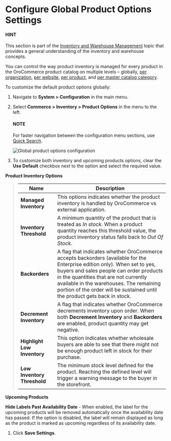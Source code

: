 <a id="configuration-guide-commerce-configuration-inventory-product-options"></a>

<a id="sys-conf-commerce-inventory-product-options"></a>

<a id="sys-conf-commerce-inventory-product-options-global"></a>

# Configure Global Product Options Settings

#### HINT
This section is part of the [Inventory and Warehouse Management](../../../../../concept-guides/inventory/index.md#concept-guide-inventory) topic that provides a general understanding of the inventory and warehouse concepts.

You can control the way product inventory is managed for every product in the OroCommerce product catalog on multiple levels – globally, [per organization](../../../user-management/organizations/org-configuration/commerce/inventory/organization-product-options.md#sys-conf-commerce-inventory-product-options-organization), [per website](../../../websites/web-configuration/commerce/inventory/website-product-options.md#sys-conf-commerce-inventory-product-options-website), [per product](../../../../products/products/create-simple.md#create-simple-product-inventory), and [per master catalog category](../../../../products/master-catalog/index.md#master-catalog-inventory).

To customize the default product options globally:

1. Navigate to **System > Configuration** in the main menu.
2. Select **Commerce > Inventory > Product Options** in the menu to the left.

   #### NOTE
   For faster navigation between the configuration menu sections, use [Quick Search](../../quick-search.md#user-guide-system-configuration-quick-search).

   ![Global product options configuration](user/img/system/config_commerce/inventory/product_options_global.png)
3. To customize both inventory and upcoming products options, clear the **Use Default** checkbox next to the option and select the required value.

**Product Inventory Options**

> | Name                        | Description                                                                                                                                                                                                                                                                                                                            |
> |-----------------------------|----------------------------------------------------------------------------------------------------------------------------------------------------------------------------------------------------------------------------------------------------------------------------------------------------------------------------------------|
> | **Managed Inventory**       | This options indicates whether the product inventory is handled by OroCommerce vs external application.                                                                                                                                                                                                                                |
> | **Inventory Threshold**     | A minimum quantity of the product that is treated as *In stock*. When a product quantity reaches this threshold value, the product inventory status falls back to *Out Of Stock*.                                                                                                                                                      |
> | **Backorders**              | A flag that indicates whether OroCommerce accepts backorders (available for the Enterprise edition only). When set to yes, buyers and sales people can order products in the quantities that are not currently available in the warehouses. The remaining portion of the order will be sustained until the product gets back in stock. |
> | **Decrement Inventory**     | A flag that indicates whether OroCommerce decrements inventory upon order. When both **Decrement Inventory** and **Backorders** are enabled, product quantity may get negative.                                                                                                                                                        |
> | **Highlight Low Inventory** | This option indicates whether wholesale buyers are able to see that there might not be enough product left in stock for their purchase.                                                                                                                                                                                                |
> | **Low Inventory Threshold** | The minimum stock level defined for the product. Reaching the defined level will trigger a warning message to the buyer in the storefront.                                                                                                                                                                                             |

<a id="upcoming-products-config"></a>

**Upcoming Products**

**Hide Labels Past Availability Date** - When enabled, the label for the upcoming products will be removed automatically once the availability date has passed. If the option is disabled, the label will remain displayed as long as the product is marked as upcoming regardless of its availability date.

1. Click **Save Settings**.
